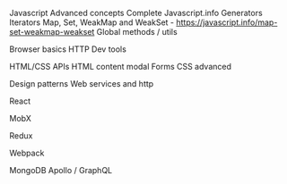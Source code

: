 Javascript Advanced concepts
	Complete Javascript.info
	Generators
	Iterators
	Map, Set, WeakMap and WeakSet - https://javascript.info/map-set-weakmap-weakset
	Global methods / utils

Browser basics
	HTTP
	Dev tools
	
	
HTML/CSS
	APIs
	HTML content modal
	Forms
	CSS advanced

Design patterns
Web services and http

React

MobX

Redux

Webpack

MongoDB
Apollo / GraphQL